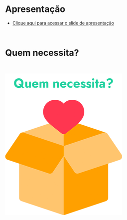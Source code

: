 # Apresentação

- [Clique aqui para acessar o slide de apresentação](../Divulgacao/Apresentacao/Slide_Sprint4.pdf)

<br>

# Quem necessita?

<br>

![Logo](../Artefatos/logo.png)